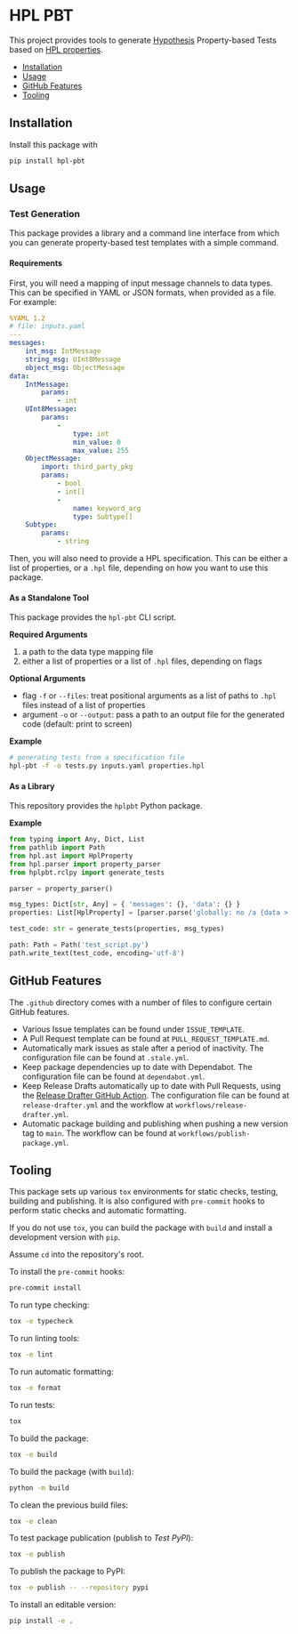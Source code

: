 # HPL PBT

This project provides tools to generate [Hypothesis](https://github.com/HypothesisWorks/hypothesis) Property-based Tests based on [HPL properties](https://github.com/git-afsantos/hpl-specs).

- [Installation](#installation)
- [Usage](#usage)
- [GitHub Features](#github-features)
- [Tooling](#tooling)

## Installation

Install this package with

```bash
pip install hpl-pbt
```

## Usage

### Test Generation

This package provides a library and a command line interface from which you can generate property-based test templates with a simple command.

#### Requirements

First, you will need a mapping of input message channels to data types.
This can be specified in YAML or JSON formats, when provided as a file. For example:

```yaml
%YAML 1.2
# file: inputs.yaml
---
messages:
    int_msg: IntMessage
    string_msg: UInt8Message
    object_msg: ObjectMessage
data:
    IntMessage:
        params:
            - int
    UInt8Message:
        params:
            -
                type: int
                min_value: 0
                max_value: 255
    ObjectMessage:
        import: third_party_pkg
        params:
            - bool
            - int[]
            -
                name: keyword_arg
                type: Subtype[]
    Subtype:
        params:
            - string
```

Then, you will also need to provide a HPL specification.
This can be either a list of properties, or a `.hpl` file, depending on how you want to use this package.

#### As a Standalone Tool

This package provides the `hpl-pbt` CLI script.

**Required Arguments**

1. a path to the data type mapping file
2. either a list of properties or a list of `.hpl` files, depending on flags

**Optional Arguments**

- flag `-f` or `--files`: treat positional arguments as a list of paths to `.hpl` files instead of a list of properties
- argument `-o` or `--output`: pass a path to an output file for the generated code (default: print to screen)

**Example**

```bash
# generating tests from a specification file
hpl-pbt -f -o tests.py inputs.yaml properties.hpl
```

#### As a Library

This repository provides the `hplpbt` Python package.

**Example**

```python
from typing import Any, Dict, List
from pathlib import Path
from hpl.ast import HplProperty
from hpl.parser import property_parser
from hplpbt.rclpy import generate_tests

parser = property_parser()

msg_types: Dict[str, Any] = { 'messages': {}, 'data': {} }
properties: List[HplProperty] = [parser.parse('globally: no /a {data > 0}')]

test_code: str = generate_tests(properties, msg_types)

path: Path = Path('test_script.py')
path.write_text(test_code, encoding='utf-8')
```

## GitHub Features

The `.github` directory comes with a number of files to configure certain GitHub features.

- Various Issue templates can be found under `ISSUE_TEMPLATE`.
- A Pull Request template can be found at `PULL_REQUEST_TEMPLATE.md`.
- Automatically mark issues as stale after a period of inactivity. The configuration file can be found at `.stale.yml`.
- Keep package dependencies up to date with Dependabot. The configuration file can be found at `dependabot.yml`.
- Keep Release Drafts automatically up to date with Pull Requests, using the [Release Drafter GitHub Action](https://github.com/marketplace/actions/release-drafter). The configuration file can be found at `release-drafter.yml` and the workflow at `workflows/release-drafter.yml`.
- Automatic package building and publishing when pushing a new version tag to `main`. The workflow can be found at `workflows/publish-package.yml`.

## Tooling

This package sets up various `tox` environments for static checks, testing, building and publishing.
It is also configured with `pre-commit` hooks to perform static checks and automatic formatting.

If you do not use `tox`, you can build the package with `build` and install a development version with `pip`.

Assume `cd` into the repository's root.

To install the `pre-commit` hooks:

```bash
pre-commit install
```

To run type checking:

```bash
tox -e typecheck
```

To run linting tools:

```bash
tox -e lint
```

To run automatic formatting:

```bash
tox -e format
```

To run tests:

```bash
tox
```

To build the package:

```bash
tox -e build
```

To build the package (with `build`):

```bash
python -m build
```

To clean the previous build files:

```bash
tox -e clean
```

To test package publication (publish to *Test PyPI*):

```bash
tox -e publish
```

To publish the package to PyPI:

```bash
tox -e publish -- --repository pypi
```

To install an editable version:

```bash
pip install -e .
```
